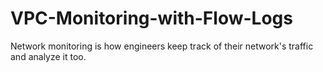 # VPC-Monitoring-with-Flow-Logs
Network monitoring is how engineers keep track of their network's traffic and analyze it too.
